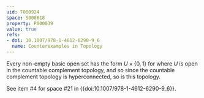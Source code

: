 ```yaml
---
uid: T000924
space: S000018
property: P000039
value: true
refs:
- doi: 10.1007/978-1-4612-6290-9_6
  name: Counterexamples in Topology
---
```


Every non-empty basic open set has the form $U \times \{0,1\}$ for where $U$ is open in the countable complement topology, and so since the countable complement topology is hyperconnected, so is this topology.

See item #4 for space #21 in {{doi:10.1007/978-1-4612-6290-9_6}}.
